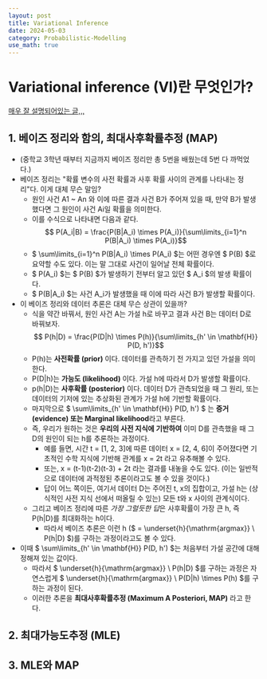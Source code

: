 ```yaml
---
layout: post
title: Variational Inference
date: 2024-05-03
category: Probabilistic-Modelling
use_math: true
---
```


# Variational inference (VI)란 무엇인가?

[매우 잘 설명되어있는 글,,,](https://velog.io/@gibonki77/Inference-1)

## 1. 베이즈 정리와 함의, 최대사후확률추정 (MAP)
- (중학교 3학년 때부터 지금까지 베이즈 정리만 총 5번을 배웠는데 5번 다 까먹었다.)
- 베이즈 정리는 "확률 변수의 사전 확률과 사후 확률 사이의 관계를 나타내는 정리"다. 이게 대체 무슨 말임?
  - 원인 사건 A1 ~ An 와 이에 따른 결과 사건 B가 주어져 있을 때, 만약 B가 발생했다면 그 원인이 사건 Ai일 확률을 의미한다.
  - 이를 수식으로 나타내면 다음과 같다.  
    $$ P(A_i|B) = \frac{P(B|A_i) \times P(A_i)}{\sum\limits_{i=1}^n P(B|A_i) \times P(A_i)}$$
  - $ \sum\limits_{i=1}^n P(B|A_i) \times P(A_i) $는 어떤 경우엔 $ P(B) $로 요약할 수도 있다. 이는 말 그대로 사건이 일어날 전체 확률이다.
  - $ P(A_i) $는 $ P(B) $가 발생하기 전부터 알고 있던 $ A_i $의 발생 확률이다.
  - $ P(B|A_i) $는 사건 A_i가 발생했을 때 이에 따라 사건 B가 발생할 확률이다.
- 이 베이즈 정리와 데이터 추론은 대체 무슨 상관이 있을까?
  - 식을 약간 바꿔서, 원인 사건 A는 가설 h로 바꾸고 결과 사건 B는 데이터 D로 바꿔보자.
    $$ P(h|D) = \frac{P(D|h) \times P(h)}{\sum\limits_{h' \in \mathbf{H}} P(D, h')}$$
  - P(h)는 **사전확률 (prior)** 이다. 데이터를 관측하기 전 가지고 있던 가설을 의미한다.
  - P(D|h)는 **가능도 (likelihood)** 이다. 가설 h에 따라서 D가 발생할 확률이다.
  - p(h|D)는 **사후확률 (posterior)** 이다. 데이터 D가 관측되었을 때 그 원리, 또는 데이터의 기저에 있는 추상화된 관계가 가설 h에 기반할 확률이다.
  - 마지막으로 $ \sum\limits_{h' \in \mathbf{H}} P(D, h') $ 는  **증거(evidence) 또는 Marginal likelihood**라고 부른다.
  - 즉, 우리가 원하는 것은 **우리의 사전 지식에 기반하여** 이미 D를 관측했을 때 그 D의 원인이 되는 h를 추론하는 과정이다.
    - 예를 들면, 시간 t = \[1, 2, 3\]에 따른 데이터 x = \[2, 4, 6\]이 주어졌다면 기초적인 수학 지식에 기반해 관계를 x = 2t 라고 유추해볼 수 있다.
	- 또는, x = (t-1)(t-2)(t-3) + 2t 라는 결과를 내놓을 수도 있다. (이는 일반적으로 데이터에 과적정된 추론이라고도 볼 수 있을 것이다.)
    - 답이 어느 쪽이든, 여기서 데이터 D는 주어진 t, x의 집합이고, 가설 h는 (상식적인 사전 지식 선에서 떠올릴 수 있는) 모든 t와 x 사이의 관계식이다.
  - 그리고 베이즈 정리에 따른 *가장 그럴듯한 답*은 사후확률이 가장 큰 h, 즉 P(h|D)를 최대화하는 h이다.
    - 따라서 베이즈 추론은 이런 h ($ = \underset{h}{\mathrm{argmax}} \ P(h|D) $)를 구하는 과정이라고도 볼 수 있다.
- 이때 $ \sum\limits_{h' \in \mathbf{H}} P(D, h') $는 처음부터 가설 공간에 대해 정해져 있는 값이다.
  - 따라서 $ \underset{h}{\mathrm{argmax}} \ P(h|D) $를 구하는 과정은 자연스럽게 $ \underset{h}{\mathrm{argmax}} \ P(D|h) \times P(h) $를 구하는 과정이 된다.
  - 이러한 추론을 **최대사후확률추정 (Maximum A Posteriori, MAP)** 라고 한다.
## 2. 최대가능도추정 (MLE)


## 3. MLE와 MAP